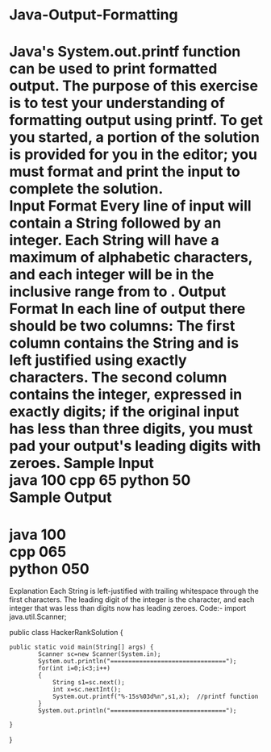 # Java-Output-Formatting
Java's System.out.printf function can be used to print formatted output. The purpose of this exercise is to test your understanding of formatting output using printf.  To get you started, a portion of the solution is provided for you in the editor; you must format and print the input to complete the solution.  
Input Format  Every line of input will contain a String followed by an integer. Each String will have a maximum of alphabetic characters, and each integer will be in the inclusive range from to  . 
Output Format  In each line of output there should be two columns: The first column contains the String and is left justified using exactly characters. The second column contains the integer, expressed in exactly  digits; if the original input has less than three digits, you must pad your output's leading digits with zeroes.  Sample Input  
java 100
cpp 65
python 50  
Sample Output 
================================ 
java           100  
cpp            065  
python         050  
================================  
Explanation  Each String is left-justified with trailing whitespace through the first characters. The leading digit of the integer is the character, and each integer that was less than digits now has leading zeroes.
Code:-
import java.util.Scanner;

public class HackerRankSolution {

    public static void main(String[] args) {
            Scanner sc=new Scanner(System.in);
            System.out.println("================================");
            for(int i=0;i<3;i++)
            {
                String s1=sc.next();
                int x=sc.nextInt();
                System.out.printf("%-15s%03d%n",s1,x);  //printf function
            }
            System.out.println("================================");

    }
}


